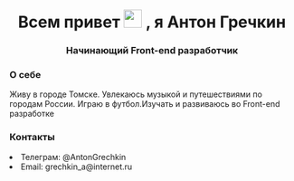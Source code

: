 <h1 align="center">Всем привет <img src="https://github.com/blackcater/blackcater/raw/main/images/Hi.gif" height="32"/> , я Антон Гречкин </h1>
<h3 align="center">Начинающий Front-end разработчик</h3>
<h3>О себе</h3>
<p> Живу в городе Томске. Увлекаюсь музыкой и путешествиями по городам России. Играю в футбол.Изучать и развиваюсь во Front-end разработке</p>
<h3>Контакты</h3>
<li>Телеграм: @AntonGrechkin</li>
<li>Email: <a>grechkin_a@internet.ru</a></li>
